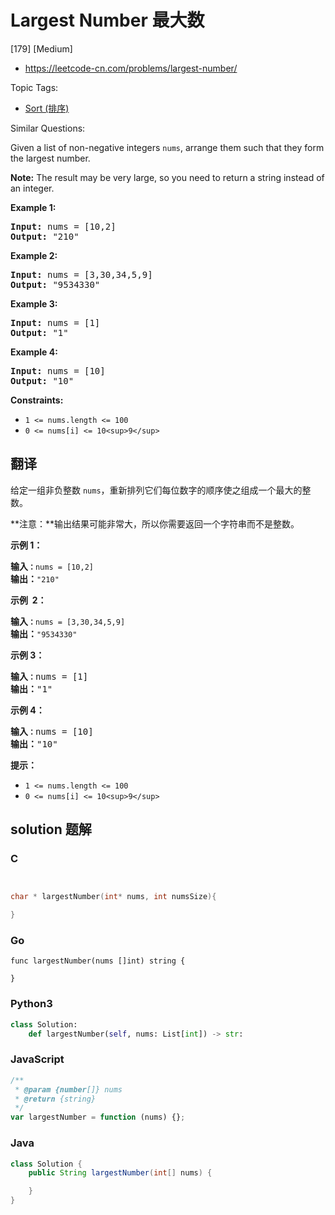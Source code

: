 # Largest Number 最大数

[179] [Medium]

- https://leetcode-cn.com/problems/largest-number/

Topic Tags:

- [Sort (排序)](https://leetcode-cn.com/tag/sort/)

Similar Questions:

Given a list of non-negative integers `nums`, arrange them such that they form the largest number.

**Note:** The result may be very large, so you need to return a string instead of an integer.

**Example 1:**

<pre><strong>Input:</strong> nums = [10,2]
<strong>Output:</strong> "210"
</pre>

**Example 2:**

<pre><strong>Input:</strong> nums = [3,30,34,5,9]
<strong>Output:</strong> "9534330"
</pre>

**Example 3:**

<pre><strong>Input:</strong> nums = [1]
<strong>Output:</strong> "1"
</pre>

**Example 4:**

<pre><strong>Input:</strong> nums = [10]
<strong>Output:</strong> "10"
</pre>

**Constraints:**

- `1 <= nums.length <= 100`
- `0 <= nums[i] <= 10<sup>9</sup>`

## 翻译

给定一组非负整数 `nums`，重新排列它们每位数字的顺序使之组成一个最大的整数。

**注意：**输出结果可能非常大，所以你需要返回一个字符串而不是整数。

**示例 1：**

<pre><strong>输入<code>：</code></strong><code>nums = [10,2]</code>
<strong>输出：</strong><code>"210"</code></pre>

**示例  2：**

<pre><strong>输入<code>：</code></strong><code>nums = [3,30,34,5,9]</code>
<strong>输出：</strong><code>"9534330"</code>
</pre>

**示例 3：**

<pre><strong>输入<code>：</code></strong>nums = [1]
<strong>输出：</strong>"1"
</pre>

**示例 4：**

<pre><strong>输入<code>：</code></strong>nums = [10]
<strong>输出：</strong>"10"
</pre>

**提示：**

- `1 <= nums.length <= 100`
- `0 <= nums[i] <= 10<sup>9</sup>`

## solution 题解

### C

```c


char * largestNumber(int* nums, int numsSize){

}
```

### Go

```golang
func largestNumber(nums []int) string {

}
```

### Python3

```python
class Solution:
    def largestNumber(self, nums: List[int]) -> str:
```

### JavaScript

```javascript
/**
 * @param {number[]} nums
 * @return {string}
 */
var largestNumber = function (nums) {};
```

### Java

```java
class Solution {
    public String largestNumber(int[] nums) {

    }
}
```
